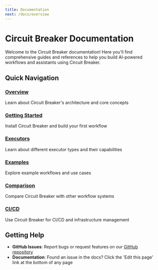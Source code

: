 ```yaml
---
title: Documentation
next: /docs/overview
---
```

# Circuit Breaker Documentation

Welcome to the Circuit Breaker documentation! Here you'll find comprehensive guides and references to help you build AI-powered workflows and assistants using Circuit Breaker.

## Quick Navigation

### [Overview](overview)
Learn about Circuit Breaker's architecture and core concepts

### [Getting Started](getting-started)
Install Circuit Breaker and build your first workflow

### [Executors](executors)
Learn about different executor types and their capabilities

### [Examples](examples)
Explore example workflows and use cases

### [Comparison](comparison)
Compare Circuit Breaker with other workflow systems

### [CI/CD](cicd)
Use Circuit Breaker for CI/CD and infrastructure management

## Getting Help

- **GitHub Issues**: Report bugs or request features on our [GitHub repository](https://github.com/lfaus/circuit_breaker/issues)
- **Documentation**: Found an issue in the docs? Click the 'Edit this page' link at the bottom of any page
